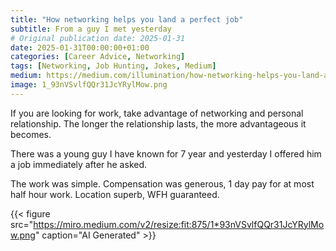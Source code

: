 ```yaml
---
title: "How networking helps you land a perfect job"
subtitle: From a guy I met yesterday
# Original publication date: 2025-01-31
date: 2025-01-31T00:00:00+01:00
categories: [Career Advice, Networking]
tags: [Networking, Job Hunting, Jokes, Medium]
medium: https://medium.com/illumination/how-networking-helps-you-land-a-perfect-job-4dc33065f6b7
image: 1_93nVSvlfQQr31JcYRylMow.png
---
```


If you are looking for work, take advantage of networking and personal relationship. The longer the relationship lasts, the more advantageous it becomes.

There was a young guy I have known for 7 year and yesterday I offered him a job immediately after he asked.

The work was simple. Compensation was generous, 1 day pay for at most half hour work. Location superb, WFH guaranteed.

{{< figure src="https://miro.medium.com/v2/resize:fit:875/1*93nVSvlfQQr31JcYRylMow.png" caption="AI Generated" >}}

